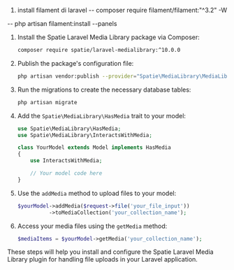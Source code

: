 1. install filament di laravel 
  -- composer require filament/filament:"^3.2" -W
 
  -- php artisan filament:install --panels

1. Install the Spatie Laravel Media Library package via Composer:

   ```bash
   composer require spatie/laravel-medialibrary:^10.0.0
   ```

2. Publish the package's configuration file:

   ```bash
   php artisan vendor:publish --provider="Spatie\MediaLibrary\MediaLibraryServiceProvider"
   ```

3. Run the migrations to create the necessary database tables:

   ```bash
   php artisan migrate
   ```

4. Add the `Spatie\MediaLibrary\HasMedia` trait to your model:

   ```php
   use Spatie\MediaLibrary\HasMedia;
   use Spatie\MediaLibrary\InteractsWithMedia;

   class YourModel extends Model implements HasMedia
   {
       use InteractsWithMedia;

       // Your model code here
   }
   ```

5. Use the `addMedia` method to upload files to your model:

   ```php
   $yourModel->addMedia($request->file('your_file_input'))
             ->toMediaCollection('your_collection_name');
   ```

6. Access your media files using the `getMedia` method:

   ```php
   $mediaItems = $yourModel->getMedia('your_collection_name');
   ```

These steps will help you install and configure the Spatie Laravel Media Library plugin for handling file uploads in your Laravel application.



